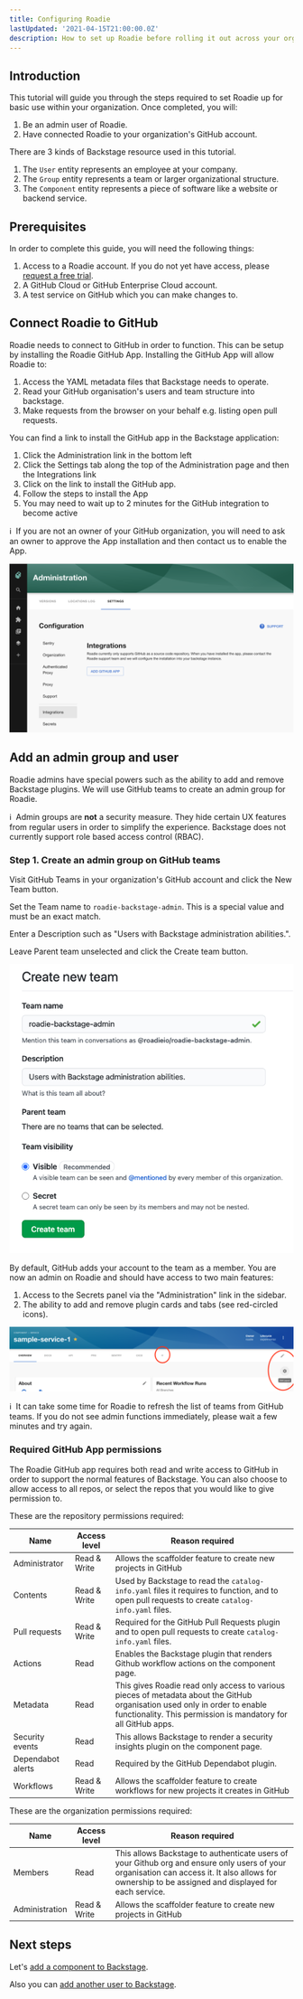 ```yaml
---
title: Configuring Roadie
lastUpdated: '2021-04-15T21:00:00.0Z'
description: How to set up Roadie before rolling it out across your organization.
---
```


## Introduction

This tutorial will guide you through the steps required to set Roadie up for basic use within your organization. Once completed, you will:

 1. Be an admin user of Roadie.
 2. Have connected Roadie to your organization's GitHub account.

There are 3 kinds of Backstage resource used in this tutorial.

1. The `User` entity represents an employee at your company.
2. The `Group` entity represents a team or larger organizational structure.
3. The `Component` entity represents a piece of software like a website or backend service.

## Prerequisites

In order to complete this guide, you will need the following things:

1. Access to a Roadie account. If you do not yet have access, please [request a free trial](/free-trial/).
2. A GitHub Cloud or GitHub Enterprise Cloud account.
3. A test service on GitHub which you can make changes to.

## Connect Roadie to GitHub

Roadie needs to connect to GitHub in order to function. This can be setup by installing the Roadie GitHub App.
Installing the GitHub App will allow Roadie to:

1.  Access the YAML metadata files that Backstage needs to operate.
2.  Read your GitHub organisation's users and team structure into backstage.  
3.  Make requests from the browser on your behalf e.g. listing open pull requests.

You can find a link to install the GitHub app in the Backstage application:

1. Click the Administration link in the bottom left
2. Click the Settings tab along the top of the Administration page and then the Integrations link
3. Click on the link to install the GitHub app.
4. Follow the steps to install the App
5. You may need to wait up to 2 minutes for the GitHub integration to become active

ℹ️  &nbsp;If you are not an owner of your GitHub organization, you will need to ask an owner to approve the App installation and then contact us to enable the App.

![Install GitHub App](./install-github-app.png)

## Add an admin group and user

Roadie admins have special powers such as the ability to add and remove Backstage plugins. We will use GitHub teams to create an admin group for Roadie.

ℹ️  &nbsp;Admin groups are **not** a security measure. They hide certain UX features from regular users in order to simplify the experience. Backstage does not currently support role based access control (RBAC).

### Step 1. Create an admin group on GitHub teams

Visit GitHub Teams in your organization's GitHub account and click the New Team button.

Set the Team name to `roadie-backstage-admin`. This is a special value and must be an exact match.

Enter a Description such as "Users with Backstage administration abilities.".

Leave Parent team unselected and click the Create team button.

![Form for creating a team on GitHub](./github-create-team-form.png)

By default, GitHub adds your account to the team as a member. You are now an admin on Roadie and should have access to two main features:

1. Access to the Secrets panel via the "Administration" link in the sidebar.
2. The ability to add and remove plugin cards and tabs (see red-circled icons).

![Standard Backstage interface with some admin features highlighted with circles](./admin-features-edit-page.png)

ℹ️  &nbsp;It can take some time for Roadie to refresh the list of teams from GitHub teams. If you do not see admin functions immediately, please wait a few minutes and try again.

### Required GitHub App permissions
The Roadie GitHub app requires both read and write access to GitHub in order to support the normal features of Backstage. You can also choose to allow access to all repos, or select the repos that you would like to give permission to.

These are the repository permissions required:

| Name              | Access level | Reason required |
| ----------------- | ------------ | ------- |
| Administrator     | Read & Write | Allows the scaffolder feature to create new projects in GitHub |
| Contents          | Read & Write | Used by Backstage to read the `catalog-info.yaml` files it requires to function, and to open pull requests to create `catalog-info.yaml` files. |
| Pull requests     | Read & Write | Required for the GitHub Pull Requests plugin and to open pull requests to create `catalog-info.yaml` files. |
| Actions           | Read         | Enables the Backstage plugin that renders Github workflow actions on the component page. |
| Metadata          | Read         | This gives Roadie read only access to various pieces of metadata about the  GitHub organisation used only in order to enable functionality. This permission is mandatory for all GitHub apps. |
| Security events   | Read         | This allows Backstage to render a security insights plugin on the component page. |
| Dependabot alerts | Read         | Required by the GitHub Dependabot plugin. |
| Workflows         | Read & Write | Allows the scaffolder feature to create workflows for new projects it creates in GitHub |

These are the organization permissions required:

| Name              | Access level | Reason required |
| ----------------- | ------------ | ------- |
| Members           | Read         | This allows Backstage to authenticate users of your Github org and ensure only users of your organisation can access it. It also allows for ownership to be assigned and displayed for each service. |
| Administration    | Read & Write | Allows the scaffolder feature to create new projects in GitHub |

## Next steps

Let's [add a component to Backstage](/docs/getting-started/adding-components/).

Also you can [add another user to Backstage](/docs/getting-started/user-management/).
